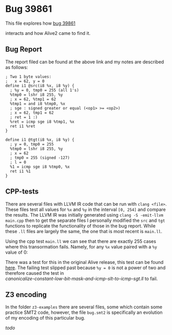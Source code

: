 Bug 39861
=========

This file explores how [bug 39861](https://bugs.llvm.org/show_bug.cgi?id=39861#c0)

interacts and how Alive2 came to find it.

Bug Report
----------

The report filed can be found at the above link and my notes are described as follows:

```
; Two 1 byte values:
;   x = 62, y = 0
define i1 @src(i8 %x, i8 %y) {
  ; %y = 0, tmp0 = 255 (all 1's)
  %tmp0 = lshr i8 255, %y
  ; x = 62, %tmp1 = 62
  %tmp1 = and i8 %tmp0, %x
  ; sge : signed greater or equal (<op1> >= <op2>)
  ; x = 62, tmp1 = 62
  ; ret = 1 :)
  %ret = icmp sge i8 %tmp1, %x
  ret i1 %ret
}

define i1 @tgt(i8 %x, i8 %y) {
  ; y = 0, tmp0 = 255
  %tmp0 = lshr i8 255, %y
  ; x = 62
  ; tmp0 = 255 (signed -127)
  ; l = 0
  %1 = icmp sge i8 %tmp0, %x
  ret i1 %1
}
```

CPP-tests
---------

There are several files with LLVM IR code that can be run with `clang <file>`.
These files test all values for `%x` and `%y` in the interval `[0, 254]` and compare
the results. The LLVM IR was initially generated using `clang -S -emit-llvm main.cpp`
then to get the separate files I personally modified the `src` and `tgt` functions to 
replicate the functionality of those in the bug report. While these `.ll` files are largely
the same, the one that is most recent is `main.ll`.

Using the cpp test `main.ll` we can see that there are exactly 255 cases where this transormation fails.
Namely, for any `%x` value paired with a `%y` value of 0:

There was a test for this in the original Alive release, this test can be found
[here](https://rise4fun.com/Alive/I3O). The failing test slipped past because `%y = 0` is
not a power of two and therefore caused the test in  
*canonicalize-constant-low-bit-mask-and-icmp-slt-to-icmp-sgt.ll* to fail.

Z3 encoding
-----------

In the folder `z3-examples` there are several files, some which contain some practice SMT2 code,
however, the file `bug.smt2` is specifically an evolution of my encoding of this particular
bug.

*todo*


